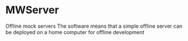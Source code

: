 # MWServer
Offline mock servers
The software means that a simple offline server can be deployed on a home computer for offline development
